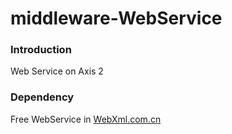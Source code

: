 # middleware-WebService
### Introduction
Web Service on Axis 2
### Dependency
Free WebService in [WebXml.com.cn](WebXml.com.cn)